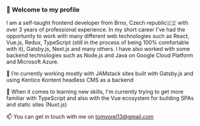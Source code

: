 ### 👋 Welcome to my profile

I am a self-taught frontend developer from Brno, Czech republic🇨🇿 with over 3 years of professional experience. In my short career I've had the opportunity to work with many different web technologies such as React, Vue.js, Redux, TypeScript (still in the process of being 100% comfortable with it), Gatsby.js, Next.js and many others. I have also worked with some backend technologies such as Node.js and Java on Google Cloud Platform and Microsoft Azure.

🔭 I’m currently working mostly with JAMstack sites built with Gatsby.js and using Kentico Kontent headless CMS as a backend

🌱 When it comes to learning new skills, I'm currently trying to get more familiar with TypeScript and also with the Vue ecosystem for building SPAs and static sites (Nuxt.js)

📫 You can get in touch with me on tomvorel13@gmail.com
